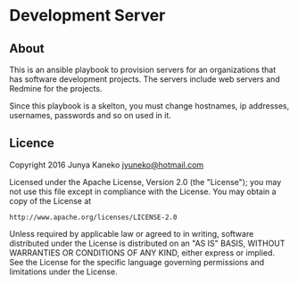 # Development Server

## About

This is an ansible playbook to provision servers for
an organizations that has software development projects.
The servers include web servers and Redmine for the projects.

Since this playbook is a skelton, you must change hostnames,
ip addresses, usernames, passwords and so on used in it.

## Licence

Copyright 2016 Junya Kaneko <jyuneko@hotmail.com>

Licensed under the Apache License, Version 2.0 (the "License");
you may not use this file except in compliance with the License.
You may obtain a copy of the License at

    http://www.apache.org/licenses/LICENSE-2.0

Unless required by applicable law or agreed to in writing, software
distributed under the License is distributed on an "AS IS" BASIS,
WITHOUT WARRANTIES OR CONDITIONS OF ANY KIND, either express or implied.
See the License for the specific language governing permissions and
limitations under the License.
